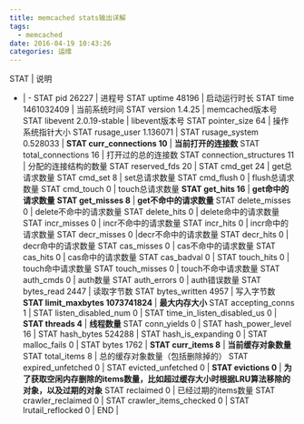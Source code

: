 ```yaml
---
title: memcached stats输出详解
tags:
  - memcached
date: 2016-04-19 10:43:26
categories: 运维
---
```


STAT | 说明
- | -
STAT pid 26227    | 进程号
STAT uptime 48196 | 启动运行时长
STAT time 1461032409 | 当前系统时间
STAT version 1.4.25 | memcached版本号
STAT libevent 2.0.19-stable | libevent版本号
STAT pointer_size 64 | 操作系统指针大小
STAT rusage_user 1.136071  | 
STAT rusage_system 0.528033 |
**STAT curr_connections 10** | **当前打开的连接数**
STAT total_connections 16 | 打开过的总的连接数
STAT connection_structures 11 | 分配的连接结构的数量
STAT reserved_fds 20 | 
STAT cmd_get 24 | get总请求数量
STAT cmd_set 8 | set总请求数量
STAT cmd_flush 0 | flush总请求数量
STAT cmd_touch 0 | touch总请求数量
**STAT get_hits 16** | **get命中的请求数量**
**STAT get_misses 8** | **get不命中的请求数量**
STAT delete_misses 0 | delete不命中的请求数量
STAT delete_hits 0 | delete命中的请求数量
STAT incr_misses 0 | incr不命中的请求数量
STAT incr_hits 0 | incr命中的请求数量
STAT decr_misses 0 |decr不命中的请求数量
STAT decr_hits 0 | decr命中的请求数量
STAT cas_misses 0 | cas不命中的请求数量
STAT cas_hits 0 | cas命中的请求数量
STAT cas_badval 0 | 
STAT touch_hits 0 | touch命中请求数量
STAT touch_misses 0 | touch不命中请求数量 
STAT auth_cmds 0 | auth数量
STAT auth_errors 0 | auth错误数量
STAT bytes_read 2447 | 读取字节数
STAT bytes_written 4957 | 写入字节数
**STAT limit_maxbytes 1073741824** | **最大内存大小**
STAT accepting_conns 1 | 
STAT listen_disabled_num 0 | 
STAT time_in_listen_disabled_us 0 | 
**STAT threads 4** | **线程数量**
STAT conn_yields 0 | 
STAT hash_power_level 16 | 
STAT hash_bytes 524288 | 
STAT hash_is_expanding 0 |
STAT malloc_fails 0 | 
STAT bytes 1762 | 
**STAT curr_items 8** | **当前缓存对象数量**
STAT total_items 8 | 总的缓存对象数量（包括删除掉的）
STAT expired_unfetched 0 | 
STAT evicted_unfetched 0 |
**STAT evictions 0** | **为了获取空闲内存删除的items数量，比如超过缓存大小时根据LRU算法移除的对象，以及过期的对象**
STAT reclaimed 0 | 已经过期的items数量
STAT crawler_reclaimed 0 | 
STAT crawler_items_checked 0 | 
STAT lrutail_reflocked 0 | 
END | 
